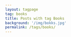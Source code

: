 ```yaml
---
layout: tagpage
tag: books
title: Posts with tag Books
background: '/img/bokks.jpg'
permalink: /tags/books/
---
```


